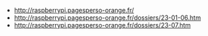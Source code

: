 - http://raspberrypi.pagesperso-orange.fr/
- http://raspberrypi.pagesperso-orange.fr/dossiers/23-01-06.htm
- http://raspberrypi.pagesperso-orange.fr/dossiers/23-07.htm
